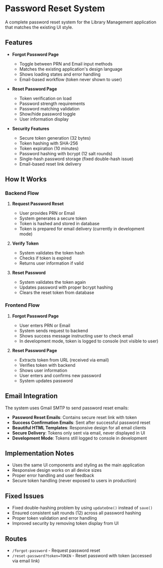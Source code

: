 # Password Reset System

A complete password reset system for the Library Management application that matches the existing UI style.

## Features

- **Forgot Password Page**
  - Toggle between PRN and Email input methods
  - Matches the existing application's design language
  - Shows loading states and error handling
  - Email-based workflow (token never shown to user)

- **Reset Password Page**
  - Token verification on load
  - Password strength requirements
  - Password matching validation
  - Show/hide password toggle
  - User information display

- **Security Features**
  - Secure token generation (32 bytes)
  - Token hashing with SHA-256
  - Token expiration (10 minutes)
  - Password hashing with bcrypt (12 salt rounds)
  - Single-hash password storage (fixed double-hash issue)
  - Email-based reset link delivery

## How It Works

### Backend Flow

1. **Request Password Reset**
   - User provides PRN or Email
   - System generates a secure token
   - Token is hashed and stored in database
   - Token is prepared for email delivery (currently in development mode)

2. **Verify Token**
   - System validates the token hash
   - Checks if token is expired
   - Returns user information if valid

3. **Reset Password**
   - System validates the token again
   - Updates password with proper bcrypt hashing
   - Clears the reset token from database

### Frontend Flow

1. **Forgot Password Page**
   - User enters PRN or Email
   - System sends request to backend
   - Shows success message instructing user to check email
   - In development mode, token is logged to console (not visible to user)

2. **Reset Password Page**
   - Extracts token from URL (received via email)
   - Verifies token with backend
   - Shows user information
   - User enters and confirms new password
   - System updates password

## Email Integration

The system uses Gmail SMTP to send password reset emails:

- **Password Reset Emails**: Contains secure reset link with token
- **Success Confirmation Emails**: Sent after successful password reset
- **Beautiful HTML Templates**: Responsive design for all email clients
- **Secure Delivery**: Tokens only sent via email, never displayed in UI
- **Development Mode**: Tokens still logged to console in development

## Implementation Notes

- Uses the same UI components and styling as the main application
- Responsive design works on all device sizes
- Proper error handling and user feedback
- Secure token handling (never exposed to users in production)

## Fixed Issues

- Fixed double-hashing problem by using `updateOne()` instead of `save()`
- Ensured consistent salt rounds (12) across all password hashing
- Proper token validation and error handling
- Improved security by removing token display from UI

## Routes

- `/forgot-password` - Request password reset
- `/reset-password?token=TOKEN` - Reset password with token (accessed via email link)